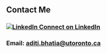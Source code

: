 ## Contact Me

### [![LinkedIn](https://dlc1-s.licdn.com/sites/default/files/InBug-60px-R.png) Connect on LinkedIn](http://ca.linkedin.com/in/aditibhatia)

### Email: aditi.bhatia@utoronto.ca

